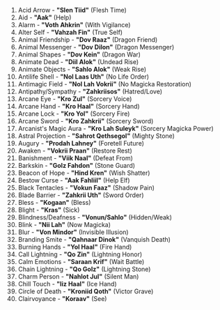 1. Acid Arrow - **"Slen Tiid"** (Flesh Time)
2. Aid - **"Aak"** (Help)
3. Alarm - **"Voth Ahkrin"** (With Vigilance)
4. Alter Self - **"Vahzah Fin"** (True Self)
5. Animal Friendship - **"Dov Raaz"** (Dragon Friend)
6. Animal Messenger - **"Dov Dilon"** (Dragon Messenger)
7. Animal Shapes - **"Dov Kein"** (Dragon War)
8. Animate Dead - **"Diil Alok"** (Undead Rise)
9. Animate Objects - **"Sahlo Alok"** (Weak Rise)
10. Antilife Shell - **"Nol Laas Uth"** (No Life Order)
11. Antimagic Field - **"Nol Lah Vokrii"** (No Magicka Restoration)
12. Antipathy/Sympathy - **"Zahkriisos"** (Hatred/Love)
13. Arcane Eye - **"Kro Zul"** (Sorcery Voice)
14. Arcane Hand - **"Kro Haal"** (Sorcery Hand)
15. Arcane Lock - **"Kro Yol"** (Sorcery Fire)
16. Arcane Sword - **"Kro Zahkrii"** (Sorcery Sword)
17. Arcanist's Magic Aura - **"Kro Lah Suleyk"** (Sorcery Magicka Power)
18. Astral Projection - **"Sahrot Qethsegol"** (Mighty Stone)
19. Augury - **"Prodah Lahney"** (Foretell Future)
20. Awaken - **"Vokrii Praan"** (Restore Rest)
21. Banishment - **"Viik Naal"** (Defeat From)
22. Barkskin - **"Golz Fahdon"** (Stone Guard)
23. Beacon of Hope - **"Hind Kren"** (Wish Shatter)
24. Bestow Curse - **"Aak Fahliil"** (Help Elf)
25. Black Tentacles - **"Vokun Faaz"** (Shadow Pain)
26. Blade Barrier - **"Zahkrii Uth"** (Sword Order)
27. Bless - **"Kogaan"** (Bless)
28. Blight - **"Kras"** (Sick)
29. Blindness/Deafness - **"Vonun/Sahlo"** (Hidden/Weak)
30. Blink - **"Nii Lah"** (Now Magicka)
31. Blur - **"Von Mindor"** (Invisible Illusion)
32. Branding Smite - **"Qahnaar Dinok"** (Vanquish Death)
33. Burning Hands - **"Yol Haal"** (Fire Hand)
34. Call Lightning - **"Qo Zin"** (Lightning Honor)
35. Calm Emotions - **"Saraan Krif"** (Wait Battle)
36. Chain Lightning - **"Qo Golz"** (Lightning Stone)
37. Charm Person - **"Nahlot Jul"** (Silent Man)
38. Chill Touch - **"Iiz Haal"** (Ice Hand)
39. Circle of Death - **"Kroniid Qoth"** (Victor Grave)
40. Clairvoyance - **"Koraav"** (See)
